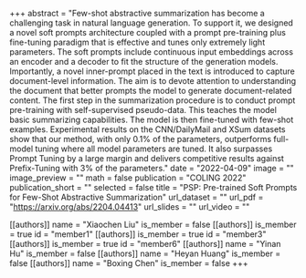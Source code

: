 +++
abstract = "Few-shot abstractive summarization has become a challenging task in natural language generation. To support it, we designed a novel soft prompts architecture coupled with a prompt pre-training plus fine-tuning paradigm that is effective and tunes only extremely light parameters. The soft prompts include continuous input embeddings across an encoder and a decoder to fit the structure of the generation models. Importantly, a novel inner-prompt placed in the text is introduced to capture document-level information. The aim is to devote attention to understanding the document that better prompts the model to generate document-related content. The first step in the summarization procedure is to conduct prompt pre-training with self-supervised pseudo-data. This teaches the model basic summarizing capabilities. The model is then fine-tuned with few-shot examples. Experimental results on the CNN/DailyMail and XSum datasets show that our method, with only 0.1% of the parameters, outperforms full-model tuning where all model parameters are tuned. It also surpasses Prompt Tuning by a large margin and delivers competitive results against Prefix-Tuning with 3% of the parameters."
date = "2022-04-09"
image = ""
image_preview = ""
math = false
publication = "COLING 2022"
publication_short = ""
selected = false
title = "PSP: Pre-trained Soft Prompts for Few-Shot Abstractive Summarization"
url_dataset = ""
url_pdf = "https://arxiv.org/abs/2204.04413"
url_slides = ""
url_video = ""

[[authors]]
    name = "Xiaochen Liu"
    is_member = false
[[authors]]
    is_member = true
    id = "member1"
[[authors]]
    is_member = true
    id = "member3"
[[authors]]
    is_member = true
    id = "member6"
[[authors]]
    name = "Yinan Hu"
    is_member = false
[[authors]]
    name = "Heyan Huang"
    is_member = false
[[authors]]
    name = "Boxing Chen"
    is_member = false
+++
